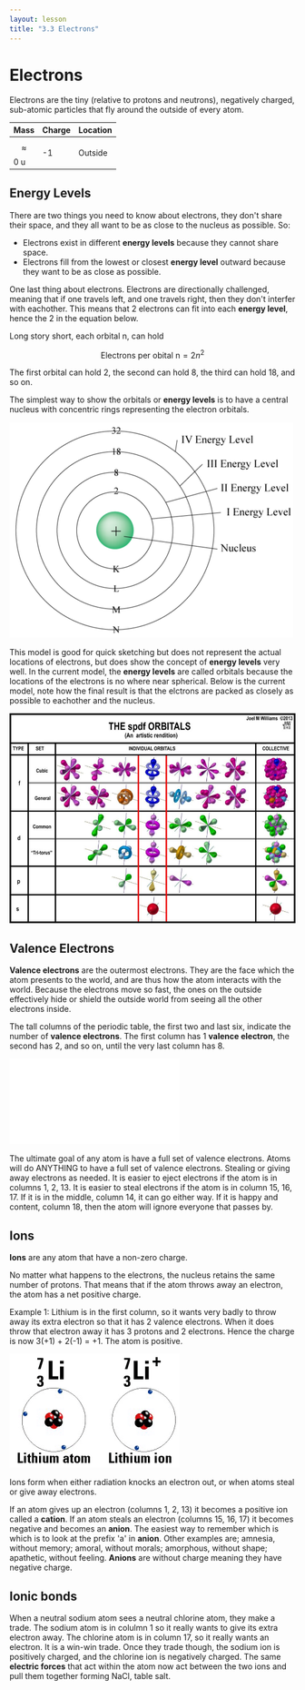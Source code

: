 ```yaml
---
layout: lesson
title: "3.3 Electrons"
---
```

<script src="https://cdn.mathjax.org/mathjax/latest/MathJax.js?config=TeX-AMS-MML_HTMLorMML" type="text/javascript"></script>

# Electrons
Electrons are the tiny (relative to protons and neutrons), negatively charged, sub-atomic particles that fly around the outside of every atom.

| Mass | Charge | Location |
|------|--------|----------|
| $$\approx$$ 0 u | -1 | Outside |

## Energy Levels
There are two things you need to know about electrons, they don't share their space, and they all want to be as close to the nucleus as possible. So:

  * Electrons exist in different **energy levels** because they cannot share space.
  * Electrons fill from the lowest or closest **energy level** outward because they want to be as close as possible.

One last thing about electrons.
Electrons are directionally challenged, meaning that if one travels left, and one travels right, then they don't interfer with eachother.
This means that 2 electrons can fit into each **energy level**, hence the 2 in the equation below.

Long story short, each orbital n, can hold

$$\text{Electrons per obital n} = 2n^2$$

The first orbital can hold 2, the second can hold 8, the third can hold 18, and so on.

The simplest way to show the orbitals or **energy levels** is to have a central nucleus with concentric rings representing the electron orbitals.

![energy-levels](images/energy_levels.png)

This model is good for quick sketching but does not represent the actual locations of electrons, but does show the concept of **energy levels** very well.
In the current model, the **energy levels** are called orbitals because the locations of the electrons is no where near spherical.
Below is the current model, note how the final result is that the elctrons are packed as closely as possible to eachother and the nucleus.

![orbitals](images/orbitals.jpeg)

## Valence Electrons
**Valence electrons** are the outermost electrons.
They are the face which the atom presents to the world, and are thus how the atom interacts with the world.
Because the electrons move so fast, the ones on the outside effectively hide or shield the outside world from seeing all the other electrons inside.

The tall columns of the periodic table, the first two and last six, indicate the number of **valence electrons**.
The first column has 1 **valence electron**, the second has 2, and so on, until the very last column has 8.

![pt-valence](images/pt-valence.pdf)

The ultimate goal of any atom is have a full set of valence electrons.
Atoms will do ANYTHING to have a full set of valence electrons.
Stealing or giving away electrons as needed.
It is easier to eject electrons if the atom is in columns 1, 2, 13.
It is easier to steal electrons if the atom is in column 15, 16, 17.
If it is in the middle, column 14, it can go either way.
If it is happy and content, column 18, then the atom will ignore everyone that passes by.

## Ions
**Ions** are any atom that have a non-zero charge.

No matter what happens to the electrons, the nucleus retains the same number of protons.
That means that if the atom throws away an electron, the atom has a net positive charge.

Example 1: Lithium is in the first column, so it wants very badly to throw away its extra electron so that it has 2 valence electrons.
When it does throw that electron away it has 3 protons and 2 electrons.
Hence the charge is now 3(+1) + 2(-1) = +1.
The atom is positive.

![lithium-ion](images/lithium-ion.gif)

Ions form when either radiation knocks an electron out, or when atoms steal or give away electrons.

If an atom gives up an electron (columns 1, 2, 13) it becomes a positive ion called a **cation**.
If an atom steals an electron (columns 15, 16, 17) it becomes negative and becomes an **anion**.
The easiest way to remember which is which is to look at the prefix 'a' in **anion**.
Other examples are; amnesia, without memory; amoral, without morals; amorphous, without shape; apathetic, without feeling.
**Anions** are without charge meaning they have negative charge.

## Ionic bonds
When a neutral sodium atom sees a neutral chlorine atom, they make a trade.
The sodium atom is in colulmn 1 so it really wants to give its extra electron away.
The chlorine atom is in column 17, so it really wants an electron.
It is a win-win trade.
Once they trade though, the sodium ion is positively charged, and the chlorine ion is negatively charged.
The same **electric forces** that act within the atom now act between the two ions and pull them together forming NaCl, table salt.












